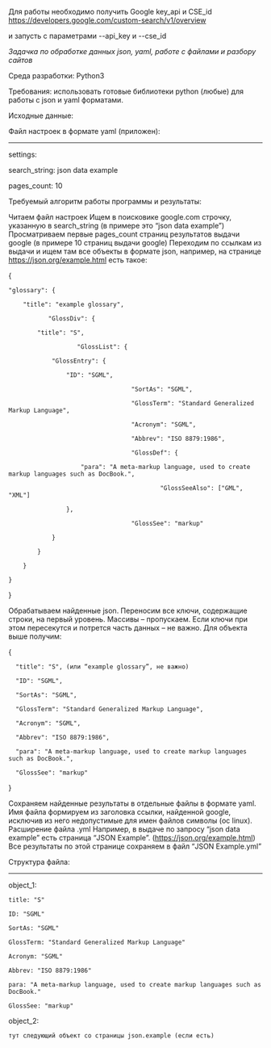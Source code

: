Для работы необходимо получить Google key_api и CSE_id
 https://developers.google.com/custom-search/v1/overview
 
и запусть с параметрами --api_key и --cse_id

*Задачка по обработке данных json, yaml, работе с файлами и разбору сайтов*

 

Среда разработки: Python3

Требования: использовать готовые библиотеки python (любые) для работы с json и yaml форматами.

Исходные данные:

Файл настроек в формате yaml (приложен):

---

settings:

  search_string: json data example

  pages_count: 10

 

Требуемый алгоритм работы программы и результаты:

Читаем файл настроек
Ищем в поисковике google.com строчку, указанную в search_string (в примере это “json data example”)
Просматриваем первые pages_count страниц результатов выдачи google (в примере 10 страниц выдачи google)
Переходим по ссылкам из выдачи и ищем там все объекты в формате json, например, на странице https://json.org/example.html есть такое:
 

{

    "glossary": {

        "title": "example glossary",

               "GlossDiv": {

            "title": "S",

                       "GlossList": {

                "GlossEntry": {

                    "ID": "SGML",

                                      "SortAs": "SGML",

                                      "GlossTerm": "Standard Generalized Markup Language",

                                      "Acronym": "SGML",

                                      "Abbrev": "ISO 8879:1986",

                                      "GlossDef": {

                        "para": "A meta-markup language, used to create markup languages such as DocBook.",

                                              "GlossSeeAlso": ["GML", "XML"]

                    },

                                      "GlossSee": "markup"

                }

            }

        }

    }

}

Обрабатываем найденные json. Переносим все ключи, содержащие строки, на первый уровень. Массивы – пропускаем. Если ключи при этом пересекутся и потрется часть данных – не важно. Для объекта выше получим:
 

{

      "title": "S", (или “example glossary”, не важно)

      "ID": "SGML",

      "SortAs": "SGML",

      "GlossTerm": "Standard Generalized Markup Language",

      "Acronym": "SGML",

      "Abbrev": "ISO 8879:1986",

      "para": "A meta-markup language, used to create markup languages such as DocBook.",

      "GlossSee": "markup"

}

 

Сохраняем найденные результаты в отдельные файлы в формате yaml.  Имя файла формируем из заголовка ссылки, найденной google, исключив из него недопустимые для имен файлов символы (oc linux). Расширение файла .yml
Например, в выдаче по запросу “json data example” есть страница “JSON Example”. (https://json.org/example.html)  Все результаты по этой странице сохраняем в файл “JSON Example.yml”

Структура файла:

---

object_1:

    title: "S"

    ID: "SGML"

    SortAs: "SGML"

    GlossTerm: "Standard Generalized Markup Language"

    Acronym: "SGML"

    Abbrev: "ISO 8879:1986"

    para: "A meta-markup language, used to create markup languages such as DocBook."

    GlossSee: "markup"

object_2:

    тут следующий объект со страницы json.example (если есть)
